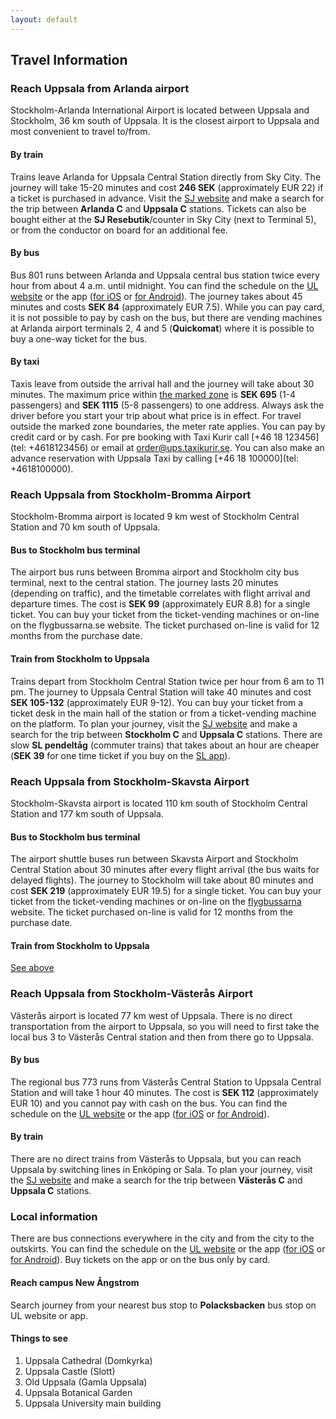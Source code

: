 ```yaml
---
layout: default
---
```


## Travel Information

### Reach Uppsala from Arlanda airport

Stockholm-Arlanda International Airport is located between Uppsala and Stockholm, 36 km south of Uppsala. It is the closest airport to Uppsala and most convenient to travel to/from.

#### By train

Trains leave Arlanda for Uppsala Central Station directly from Sky City. The journey will take 15-20 minutes and cost **246 SEK** (approximately EUR 22) if a ticket is purchased in advance. Visit the [SJ website](https://www.sj.se/en) and make a search for the trip between **Arlanda C** and **Uppsala C** stations. Tickets can also be bought either at the **SJ Resebutik**/counter in Sky City (next to Terminal 5), or from the conductor on board for an additional fee.

#### By bus

Bus 801 runs between Arlanda and Uppsala central bus station twice every hour from about 4 a.m. until midnight. You can find the schedule on the [UL website](https://www.ul.se/en) or the app ([for iOS](https://apps.apple.com/in/app/ul/id885812551) or [for Android](https://play.google.com/store/apps/details?id=se.ul.app)). The journey takes about 45 minutes and costs **SEK 84** (approximately EUR 7.5). While you can pay card, it is not possible to pay by cash on the bus, but there are vending machines at Arlanda airport terminals 2, 4 and 5 (**Quickomat**) where it is possible to buy a one-way ticket for the bus.

#### By taxi

Taxis leave from outside the arrival hall and the journey will take about 30 minutes. The maximum price within [the marked zone](https://www.swedavia.com/arlanda/taxi/price-zon-for-taxi-trips/) is **SEK 695** (1-4 passengers) and **SEK 1115** (5-8 passengers) to one address. Always ask the driver before you start your trip about what price is in effect. For travel outside the marked zone boundaries, the meter rate applies. You can pay by credit card or by cash. For pre booking with Taxi Kurir call [+46 18 123456](tel: +4618123456) or email at <order@ups.taxikurir.se>. You can also make an advance reservation with Uppsala Taxi by calling [+46 18 100000](tel: +4618100000).

### Reach Uppsala from Stockholm-Bromma Airport

Stockholm-Bromma airport is located 9 km west of Stockholm Central Station and 70 km south of Uppsala.

#### Bus to Stockholm bus terminal

The airport bus runs between Bromma airport and Stockholm city bus terminal, next to the central station. The journey lasts 20 minutes (depending on traffic), and the timetable correlates with flight arrival and departure times. The cost is **SEK 99** (approximately EUR 8.8) for a single ticket. You can buy your ticket from the ticket-vending machines or on-line on the flygbussarna.se website. The ticket purchased on-line is valid for 12 months from the purchase date.

#### Train from Stockholm to Uppsala<a name="trains_sth_upp"></a>

Trains depart from Stockholm Central Station twice per hour from 6 am to 11 pm. The journey to Uppsala Central Station will take 40 minutes and cost **SEK 105-132** (approximately EUR 9-12). You can buy your ticket from a ticket desk in the main hall of the station or from a ticket-vending machine on the platform. To plan your journey, visit the [SJ website](https://www.sj.se/en) and make a search for the trip between **Stockholm C** and **Uppsala C** stations. There are slow **SL pendeltåg** (commuter trains) that takes about an hour are cheaper (**SEK 39** for one time ticket if you buy on the [SL app](https://sl.se/en/in-english/fares--tickets/smart-phone-ticket-app/)).


### Reach Uppsala from Stockholm-Skavsta Airport

Stockholm-Skavsta airport is located 110 km south of Stockholm Central Station and 177 km south of Uppsala.

#### Bus to Stockholm bus terminal

The airport shuttle buses run between Skavsta Airport and Stockholm Central Station about 30 minutes after every flight arrival (the bus waits for delayed flights). The journey to Stockholm will take about 80 minutes and cost **SEK 219** (approximately EUR 19.5) for a single ticket. You can buy your ticket from the ticket-vending machines or on-line on the [flygbussarna](https://www.flygbussarna.se/en/) website. The ticket purchased on-line is valid for 12 months from the purchase date.

#### Train from Stockholm to Uppsala
[See above](pages/venue.html#trains_sth_upp)

### Reach Uppsala from Stockholm-Västerås Airport

Västerås airport is located 77 km west of Uppsala. There is no direct transportation from the airport to Uppsala, so you will need to first take the local bus 3 to Västerås Central station and then from there go to Uppsala.

#### By bus

The regional bus 773 runs from Västerås Central Station to Uppsala Central Station and will take 1 hour 40 minutes. The cost is **SEK 112** (approximately EUR 10) and you cannot pay with cash on the bus. You can find the schedule on the [UL website](https://www.ul.se/en) or the app ([for iOS](https://apps.apple.com/in/app/ul/id885812551) or [for Android](https://play.google.com/store/apps/details?id=se.ul.app)).

#### By train

There are no direct trains from Västerås to Uppsala, but you can reach Uppsala by switching lines in Enköping or Sala. To plan your journey, visit the [SJ website](https://www.sj.se/en) and make a search for the trip between **Västerås C** and **Uppsala C** stations.

### Local information
There are bus connections everywhere in the city and from the city to the outskirts. You can find the schedule on the [UL website](https://www.ul.se/en) or the app ([for iOS](https://apps.apple.com/in/app/ul/id885812551) or [for Android](https://play.google.com/store/apps/details?id=se.ul.app)). Buy tickets on the app or on the bus only by card.

#### Reach campus New Ångstrom
Search journey from your nearest bus stop to **Polacksbacken** bus stop on UL website or app.

#### Things to see
1. Uppsala Cathedral (Domkyrka)
2. Uppsala Castle (Slott)
3. Old Uppsala (Gamla Uppsala)
4. Uppsala Botanical Garden
5. Uppsala University main building
